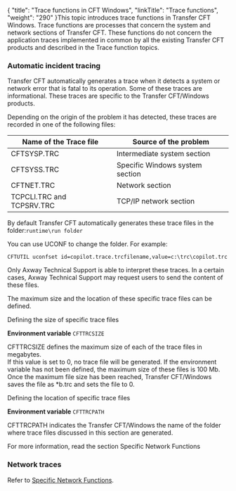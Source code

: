{
    "title": "Trace  functions in CFT Windows",
    "linkTitle": "Trace functions",
    "weight": "290"
}This topic introduces trace functions in Transfer CFT Windows. Trace
functions are processes that concern the system and network sections of
Transfer CFT. These functions do not concern the application traces implemented
in common by all the existing Transfer CFT products and described in the
Trace function topics.

### Automatic incident tracing

Transfer CFT automatically generates a trace when it detects a system
or network error that is fatal to its operation. Some of
these traces are informational. These traces are specific to the
Transfer CFT/Windows products.

Depending on the origin of the problem it has detected, these traces
are recorded in one of the following files:


| Name of the Trace file  | Source of the problem  |
| --- | --- |
| CFTSYSP.TRC  | Intermediate system section  |
| CFTSYSS.TRC  | Specific Windows system section  |
| CFTNET.TRC  | Network section  |
| TCPCLI.TRC and TCPSRV.TRC  | TCP/IP network section  |


By default Transfer CFT automatically generates these trace files in the folder:`runtime\run folder`

You can use UCONF to change the folder.
For example:

`CFTUTIL uconfset id=copilot.trace.trcfilename,value=c:\trc\copilot.trc`

Only Axway Technical Support is able
to interpret these traces. In a certain cases, Axway Technical Support may
request users to send the content of these files.

The maximum size and the location of these specific
trace files can be defined.

Defining the size of specific trace files

**Environment variable**
`CFTTRCSIZE`

CFTTRCSIZE defines the maximum size of each of the trace files in megabytes.  
If this value is set to 0, no trace file will be generated. If the environment
variable has not been defined, the maximum size of these files is 100
Mb. Once the maximum file size has been reached, Transfer CFT/Windows
saves the file as \*b.trc and sets the file to 0.

Defining the location of specific trace
files

**Environment variable**
`CFTTRCPATH`

CFTTRCPATH indicates the Transfer CFT/Windows the name of the folder
where trace files discussed in this section are generated.

For more information, read the section Specific
Network Functions

### Network traces

Refer to [Specific Network Functions](../../running_cft_for_the_first_time_windows/specific_network_functions).

